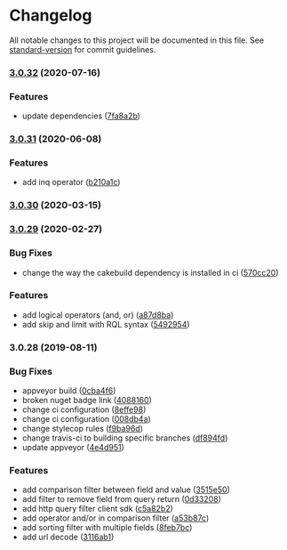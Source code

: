 # Changelog

All notable changes to this project will be documented in this file. See [standard-version](https://github.com/conventional-changelog/standard-version) for commit guidelines.

### [3.0.32](https://github.com/jroliveira/http-query-filter/compare/3.0.31...3.0.32) (2020-07-16)


### Features

* update dependencies ([7fa8a2b](https://github.com/jroliveira/http-query-filter/commit/7fa8a2bc6341cc9b26e8d07d1e26dea0e6f04b9c))

### [3.0.31](https://github.com/jroliveira/http-query-filter/compare/3.0.30...3.0.31) (2020-06-08)


### Features

* add inq operator ([b210a1c](https://github.com/jroliveira/http-query-filter/commit/b210a1c))



### [3.0.30](https://github.com/jroliveira/http-query-filter/compare/3.0.29...3.0.30) (2020-03-15)



### [3.0.29](https://github.com/jroliveira/http-query-filter/compare/3.0.28...3.0.29) (2020-02-27)


### Bug Fixes

* change the way the cakebuild dependency is installed in ci ([570cc20](https://github.com/jroliveira/http-query-filter/commit/570cc20))


### Features

* add logical operators (and, or) ([a87d8ba](https://github.com/jroliveira/http-query-filter/commit/a87d8ba))
* add skip and limit with RQL syntax ([5492954](https://github.com/jroliveira/http-query-filter/commit/5492954))



### 3.0.28 (2019-08-11)


### Bug Fixes

* appveyor build ([0cba4f6](https://github.com/jroliveira/http-query-filter/commit/0cba4f6))
* broken nuget badge link ([4088160](https://github.com/jroliveira/http-query-filter/commit/4088160))
* change ci configuration ([8effe98](https://github.com/jroliveira/http-query-filter/commit/8effe98))
* change ci configuration ([008db4a](https://github.com/jroliveira/http-query-filter/commit/008db4a))
* change stylecop rules ([f9ba96d](https://github.com/jroliveira/http-query-filter/commit/f9ba96d))
* change travis-ci to building specific branches ([df894fd](https://github.com/jroliveira/http-query-filter/commit/df894fd))
* update appveyor ([4e4d951](https://github.com/jroliveira/http-query-filter/commit/4e4d951))


### Features

* add comparison filter between field and value ([3515e50](https://github.com/jroliveira/http-query-filter/commit/3515e50))
* add filter to remove field from query return ([0d33208](https://github.com/jroliveira/http-query-filter/commit/0d33208))
* add http query filter client sdk ([c5a82b2](https://github.com/jroliveira/http-query-filter/commit/c5a82b2))
* add operator and/or in comparison filter ([a53b87c](https://github.com/jroliveira/http-query-filter/commit/a53b87c))
* add sorting filter with multiple fields ([8feb7bc](https://github.com/jroliveira/http-query-filter/commit/8feb7bc))
* add url decode ([3116ab1](https://github.com/jroliveira/http-query-filter/commit/3116ab1))
